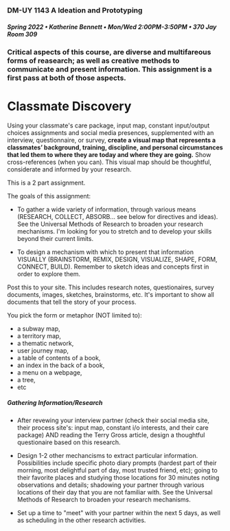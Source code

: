 ### DM-UY 1143 A Ideation and Prototyping
##### Spring 2022 • Katherine Bennett • Mon/Wed 2:00PM-3:50PM • 370 Jay Room 309

### Critical aspects of this course, are diverse and multifareous forms of reasearch; as well as creative methods to communicate and present information. This assignment is a first pass at both of those aspects.


# Classmate Discovery

Using your classmate's care package, input map, constant input/output choices assignments and social media presences, supplemented with an interview, questionnaire, or survey, **create a visual map that represents a classmates’ background, training, discipline, and personal circumstances that led them to where they are today and where they are going.** Show cross-references (when you can). This visual map should be thoughtful, considerate and informed by your research.

This is a 2 part assignment.

The goals of this assignment:

* To gather a wide variety of information, through various means (RESEARCH, COLLECT, ABSORB... see below for directives and ideas). See the Universal Methods of Research to broaden your research mechanisms. I'm looking for you to stretch and to develop your skills beyond their current limits.

* To design a mechanism with which to present that information VISUALLY (BRAINSTORM, REMIX, DESIGN, VISUALIZE, SHAPE, FORM, CONNECT, BUILD). Remember to sketch ideas and concepts first in order to explore them.


Post this to your site. This includes research notes, questionaires, survey documents, images, sketches, brainstorms, etc. It's important to show all documents that tell the story of your process.

You pick the form or metaphor (NOT limited to): 
* a subway map, 
* a territory map, 
* a thematic network, 
* user journey map, 
* a table of contents of a book, 
* an index in the back of a book,
* a menu on a webpage, 
* a tree, 
* etc

##### Gathering Information/Research

* After revewing your interview partner (check their social media site, their process site's: input map, constant i/o interests, and their care package) AND reading the Terry Gross article, design a thoughtful questionaire based on this research.

* Design 1-2 other mechancisms to extract particular information. Possibilities include specific photo diary prompts (hardest part of their morning, most delightful part of day, most trusted friend, etc); going to their favorite places and studying those locations for 30 minutes noting observations and details; shadowing your partner through various locations of their day that you are not familiar with. See the Universal Methods of Research to broaden your research mechanisms.

* Set up a time to "meet" with your partner within the next 5 days, as well as scheduling in the other research activities.